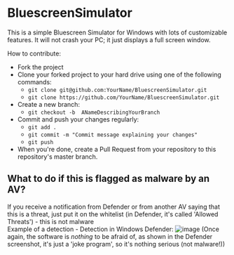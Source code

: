 # BluescreenSimulator
This is a simple Bluescreen Simulator for Windows with lots of customizable features. It will not crash your PC; it just displays a full screen window.

How to contribute:
- Fork the project
- Clone your forked project to your hard drive using one of the following commands:
	-  `git clone git@github.com:YourName/BluescreenSimulator.git`
	-  `git clone https://github.com/YourName/BluescreenSimulator.git`
- Create a new branch:
	- `git checkout -b  ANameDescribingYourBranch`
- Commit and push your changes regularly:
	- `git add .`
	- `git commit -m "Commit message explaining your changes"`
	- `git push`
- When you're done, create a Pull Request from your repository to this repository's master branch.

## What to do if this is flagged as malware by an AV?

If you receive a notification from Defender or from another AV saying that this is a threat, just put it on the whitelist (in Defender, it's called 'Allowed Threats') - this is not malware<br>
Example of a detection - Detection in Windows Defender:
![image](https://user-images.githubusercontent.com/100033309/236887017-d03a448f-bce2-4c3b-aee3-570b863a1b52.png)
(Once again, the software is *nothing* to be afraid of, as shown in the Defender screenshot, it's just a 'joke program', so it's nothing serious (not malware!))
